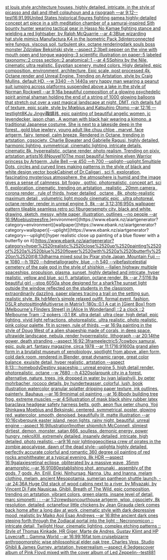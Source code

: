 [st louis style architecture houses, highly detailed, intricate, in the style of picasso and dali and ithell colquhoun and a risograph —ar 9:12](https://www.ebank.nz/aiartgenerator?category=st%2520louis%2520style%2520architecture%2520houses%2C%2520highly%2520detailed%2C%2520intricate%2C%2520in%2520the%2520style%2520of%2520picasso%2520and%2520dali%2520and%2520ithell%2520colquhoun%2520and%2520a%2520risograph%2520%E2%80%94ar%25209%3A12)[--test](https://www.ebank.nz/aiartgenerator?category=--test)[16:9](https://www.ebank.nz/aiartgenerator?category=16%3A9)[1.99](https://www.ebank.nz/aiartgenerator?category=1.99)[United States historical figures fighting game](https://www.ebank.nz/aiartgenerator?category=United%2520States%2520historical%2520figures%2520fighting%2520game)[a highly-detailed concept art piece  in a sith meditation chamber of a samurai-inspired Sith bounty hunter wearing tactical gear in Hasso No Kamae fighting stance and wielding a red lightsaber, by Ralph McQuarrie --ar 4:3](https://www.ebank.nz/aiartgenerator?category=a%2520highly-detailed%2520concept%2520art%2520piece%2520%2520in%2520a%2520sith%2520meditation%2520chamber%2520of%2520a%2520samurai-inspired%2520Sith%2520bounty%2520hunter%2520wearing%2520tactical%2520gear%2520in%2520Hasso%2520No%2520Kamae%2520fighting%2520stance%2520and%2520wielding%2520a%2520red%2520lightsaber%2C%2520by%2520Ralph%2520McQuarrie%2520--ar%25204%3A3)[Blue wizarding hat,style mimics Manufactura K4 in the Isometric Pack 3d](https://www.ebank.nz/aiartgenerator?category=Blue%2520wizarding%2520hat%2Cstyle%2520mimics%2520Manufactura%2520K4%2520in%2520the%2520Isometric%2520Pack%25203d)[interconnected wire fungus, viscous soil, turbulent sky, octane rendering](https://www.ebank.nz/aiartgenerator?category=interconnected%2520wire%2520fungus%2C%2520viscous%2520soil%2C%2520turbulent%2520sky%2C%2520octane%2520rendering)[dark souls boss monster Zdzisław Beksiński style --aspect 2:3](https://www.ebank.nz/aiartgenerator?category=dark%2520souls%2520boss%2520monster%2520Zdzis%C5%82aw%2520Beksi%C5%84ski%2520style%2520--aspect%25202%3A3)[bell pepper on the vine with mouth open and tongue wagging::3 scientific illustration on paper::5 labeled taxonomy::2 cross section::2 anatomical::1  --ar 4:5](https://www.ebank.nz/aiartgenerator?category=bell%2520pepper%2520on%2520the%2520vine%2520with%2520mouth%2520open%2520and%2520tongue%2520wagging%3A%3A3%2520scientific%2520illustration%2520on%2520paper%3A%3A5%2520labeled%2520taxonomy%3A%3A2%2520cross%2520section%3A%3A2%2520anatomical%3A%3A1%2520%2520--ar%25204%3A5)[Sphinx by the Nile, cinematic ultra realistic. Egyptian scenery, muted colors. Higly detailed, epic composition. environment, architecture. Epic scale, post processed 4k, Octane render and Unreal Engine. Trending on Artstation, style by Craig Mullins, default HD, --w 3340 --h 1440](https://www.ebank.nz/aiartgenerator?category=Sphinx%2520by%2520the%2520Nile%2C%2520cinematic%2520ultra%2520realistic.%2520Egyptian%2520scenery%2C%2520muted%2520colors.%2520Higly%2520detailed%2C%2520epic%2520composition.%2520environment%2C%2520architecture.%2520Epic%2520scale%2C%2520post%2520processed%25204k%2C%2520Octane%2520render%2520and%2520Unreal%2520Engine.%2520Trending%2520on%2520Artstation%2C%2520style%2520by%2520Craig%2520Mullins%2C%2520default%2520HD%2C%2520--w%25203340%2520--h%25201440)[a very happy man wearing a peanut suit jumping across platforms suspended above a lake in the style of Norman Rockwell --ar 9:16](https://www.ebank.nz/aiartgenerator?category=a%2520very%2520happy%2520man%2520wearing%2520a%2520peanut%2520suit%2520jumping%2520across%2520platforms%2520suspended%2520above%2520a%2520lake%2520in%2520the%2520style%2520of%2520Norman%2520Rockwell%2520--ar%25209%3A16)[a beautiful composition of a glowing psychedelic spirit animal shaman holding the end of a string of 1000 glowing balloons that stretch out over a vast magical landscape at night, DMT,  rich details full of texture, epic scale, style by Mœbius and Katsuhiro Otomo —ar 12:16 —test](https://www.ebank.nz/aiartgenerator?category=a%2520beautiful%2520composition%2520of%2520a%2520glowing%2520psychedelic%2520spirit%2520animal%2520shaman%2520holding%2520the%2520end%2520of%2520a%2520string%2520of%25201000%2520glowing%2520balloons%2520that%2520stretch%2520out%2520over%2520a%2520vast%2520magical%2520landscape%2520at%2520night%2C%2520DMT%2C%2520%2520rich%2520details%2520full%2520of%2520texture%2C%2520epic%2520scale%2C%2520style%2520by%2520M%C5%93bius%2520and%2520Katsuhiro%2520Otomo%2520%E2%80%94ar%252012%3A16%2520%E2%80%94test)[light](https://www.ebank.nz/aiartgenerator?category=light)[8K](https://www.ebank.nz/aiartgenerator?category=8K)[Ju Jingyi鞠婧祎, epic painting of beautiful angelic women, jc leyendecker, jason chan , A woman with black hair wearing a kimono, a traditional Japanese costume. She is next to a lakeside deep in the forest..,gold blue jewlery, young adult like chuu chloe , marvel, face artgerm, fairy, tempel, calm breeze, Rendered in Octane, trending in artstation, cgsociety, Charlie Bowater and Gabrielle Ragusi, highly detailed, harmonic lighting, symmetrical, cinematic lighting, intricate details, cinematic 8k, hyperealistic, octane render, photo realism, Trending on pixiv, artstation artists](https://www.ebank.nz/aiartgenerator?category=Ju%2520Jingyi%E9%9E%A0%E5%A9%A7%E7%A5%8E%2C%2520epic%2520painting%2520of%2520beautiful%2520angelic%2520women%2C%2520jc%2520leyendecker%2C%2520jason%2520chan%2520%2C%2520A%2520woman%2520with%2520black%2520hair%2520wearing%2520a%2520kimono%2C%2520a%2520traditional%2520Japanese%2520costume.%2520She%2520is%2520next%2520to%2520a%2520lakeside%2520deep%2520in%2520the%2520forest..%2Cgold%2520blue%2520jewlery%2C%2520young%2520adult%2520like%2520chuu%2520chloe%2520%2C%2520marvel%2C%2520face%2520artgerm%2C%2520fairy%2C%2520tempel%2C%2520calm%2520breeze%2C%2520Rendered%2520in%2520Octane%2C%2520trending%2520in%2520artstation%2C%2520cgsociety%2C%2520Charlie%2520Bowater%2520and%2520Gabrielle%2520Ragusi%2C%2520highly%2520detailed%2C%2520harmonic%2520lighting%2C%2520symmetrical%2C%2520cinematic%2520lighting%2C%2520intricate%2520details%2C%2520cinematic%25208k%2C%2520hyperealistic%2C%2520octane%2520render%2C%2520photo%2520realism%2C%2520Trending%2520on%2520pixiv%2C%2520artstation%2520artists)[16:8](https://www.ebank.nz/aiartgenerator?category=16%3A8)[Nouvel](https://www.ebank.nz/aiartgenerator?category=Nouvel)[10](https://www.ebank.nz/aiartgenerator?category=10)[The most beautiful feminine elven Warrior princess by Artgerm, Julie Bell —w 450 —h 700 --uplight](https://www.ebank.nz/aiartgenerator?category=The%2520most%2520beautiful%2520feminine%2520elven%2520Warrior%2520princess%2520by%2520Artgerm%2C%2520Julie%2520Bell%2520%E2%80%94w%2520450%2520%E2%80%94h%2520700%2520--uplight)[--uplight](https://www.ebank.nz/aiartgenerator?category=--uplight)[.5](https://www.ebank.nz/aiartgenerator?category=.5)[multiple Dots, circles and curved lines making patterns in the style of black and white design vector book](https://www.ebank.nz/aiartgenerator?category=multiple%2520Dots%2C%2520circles%2520and%2520curved%2520lines%2520making%2520patterns%2520in%2520the%2520style%2520of%2520black%2520and%2520white%2520design%2520vector%2520book)[Cabinet of Dr.Caligari , sci fi, exploration, fascinating mysterious atmosphere, the atmosphere is humid and the image gives a sense of calmness, bit foggy , gothic, photorealistic, concept art, sci fi, exploration, cinematic, trending on artstation , realistic , 20mm camera , corona render , rule of thirds, hyper detailed , octane , 8k, photo-realistic maximum detail , volumetric light moody cinematic epic , ultra photoreal, octane render, render in unreal engine 5, 8k --ar 3:1](https://www.ebank.nz/aiartgenerator?category=Cabinet%2520of%2520Dr.Caligari%2520%2C%2520sci%2520fi%2C%2520exploration%2C%2520fascinating%2520mysterious%2520atmosphere%2C%2520the%2520atmosphere%2520is%2520humid%2520and%2520the%2520image%2520gives%2520a%2520sense%2520of%2520calmness%2C%2520bit%2520foggy%2520%2C%2520gothic%2C%2520photorealistic%2C%2520concept%2520art%2C%2520sci%2520fi%2C%2520exploration%2C%2520cinematic%2C%2520trending%2520on%2520artstation%2520%2C%2520realistic%2520%2C%252020mm%2520camera%2520%2C%2520corona%2520render%2520%2C%2520rule%2520of%2520thirds%2C%2520hyper%2520detailed%2520%2C%2520octane%2520%2C%25208k%2C%2520photo-realistic%2520maximum%2520detail%2520%2C%2520volumetric%2520light%2520moody%2520cinematic%2520epic%2520%2C%2520ultra%2520photoreal%2C%2520octane%2520render%2C%2520render%2520in%2520unreal%2520engine%25205%2C%25208k%2520--ar%25203%3A1)[2:3](https://www.ebank.nz/aiartgenerator?category=2%3A3)[16:9](https://www.ebank.nz/aiartgenerator?category=16%3A9)[50s wallpaper pattern tileable seamless retro sci fi](https://www.ebank.nz/aiartgenerator?category=50s%2520wallpaper%2520pattern%2520tileable%2520seamless%2520retro%2520sci%2520fi)[burgers](https://www.ebank.nz/aiartgenerator?category=burgers)[empty city, black and white, drawing, sketch, messy, white paper, illustration, outlines --no people --ar 16:9](https://www.ebank.nz/aiartgenerator?category=empty%2520city%2C%2520black%2520and%2520white%2C%2520drawing%2C%2520sketch%2C%2520messy%2C%2520white%2520paper%2C%2520illustration%2C%2520outlines%2520--no%2520people%2520--ar%252016%3A9)[Moebius](https://www.ebank.nz/aiartgenerator?category=Moebius)[trees](https://www.ebank.nz/aiartgenerator?category=trees)[fire.](https://www.ebank.nz/aiartgenerator?category=fire.)[environment](https://www.ebank.nz/aiartgenerator?category=environment)[wallpaper](https://www.ebank.nz/aiartgenerator?category=wallpaper)[--uplight](https://www.ebank.nz/aiartgenerator?category=--uplight)[hyper realistic close up painting of a blue flower with a butterfly on it](https://www.ebank.nz/aiartgenerator?category=hyper%2520realistic%2520close%2520up%2520painting%2520of%2520a%2520blue%2520flower%2520with%2520a%2520butterfly%2520on%2520it)[8:13](https://www.ebank.nz/aiartgenerator?category=8%3A13)[dharma mixed soul by Pixar style,Japan ,Mountain Fuji  --w 1080 --h 1920 --hd](https://www.ebank.nz/aiartgenerator?category=dharma%2520mixed%2520soul%2520by%2520Pixar%2520style%2CJapan%2520%2CMountain%2520Fuji%2520%2520--w%25201080%2520--h%25201920%2520--hd)[metallography, blue ,--h 540  --vibefast](https://www.ebank.nz/aiartgenerator?category=metallography%2C%2520blue%2520%2C--h%2520540%2520%2520--vibefast)[celestial cemetery of the pale god in the style of shishkin --ll](https://www.ebank.nz/aiartgenerator?category=celestial%2520cemetery%2520of%2520the%2520pale%2520god%2520in%2520the%2520style%2520of%2520shishkin%2520--ll)[alien highway multiple spaceships, propulsion, plasma, sunset, highly detailed and intricate, hyper realistic, yellow and blue, sci fi, artstation, octane render, 8k --ar 7:5](https://www.ebank.nz/aiartgenerator?category=alien%2520highway%2520multiple%2520spaceships%2C%2520propulsion%2C%2520plasma%2C%2520sunset%2C%2520highly%2520detailed%2520and%2520intricate%2C%2520hyper%2520realistic%2C%2520yellow%2520and%2520blue%2C%2520sci%2520fi%2C%2520artstation%2C%2520octane%2520render%2C%25208k%2520--ar%25207%3A5)[1](https://www.ebank.nz/aiartgenerator?category=1)[16:9](https://www.ebank.nz/aiartgenerator?category=16%3A9)[a beautiful girl --stop 60](https://www.ebank.nz/aiartgenerator?category=a%2520beautiful%2520girl%2520--stop%252060)[50](https://www.ebank.nz/aiartgenerator?category=50)[a shoe designed for a shark](https://www.ebank.nz/aiartgenerator?category=a%2520shoe%2520designed%2520for%2520a%2520shark)[The sunset light outside the window reflected on the students in the classroom, extraordinarily dazzling, paper planes tracing a trail on the setting sun, realistic style, 8k hdr](https://www.ebank.nz/aiartgenerator?category=The%2520sunset%2520light%2520outside%2520the%2520window%2520reflected%2520on%2520the%2520students%2520in%2520the%2520classroom%2C%2520extraordinarily%2520dazzling%2C%2520paper%2520planes%2520tracing%2520a%2520trail%2520on%2520the%2520setting%2520sun%2C%2520realistic%2520style%2C%25208k%2520hdr)[Men’s simple relaxed outfit, formal event, fashion, DSLR photo](https://www.ebank.nz/aiartgenerator?category=Men%E2%80%99s%2520simple%2520relaxed%2520outfit%2C%2520formal%2520event%2C%2520fashion%2C%2520DSLR%2520photo)[sitting](https://www.ebank.nz/aiartgenerator?category=sitting)[Multiverse in Matrix](https://www.ebank.nz/aiartgenerator?category=Multiverse%2520in%2520Matrix)[1](https://www.ebank.nz/aiartgenerator?category=1)[::1](https://www.ebank.nz/aiartgenerator?category=%3A%3A1)[80s](https://www.ebank.nz/aiartgenerator?category=80s)[::0.1 A cat in [Gient Box] from [Melbourne's Flinders Street] in [Alice In Wonderland] ::2 a clock ::2 Melbourne Tram ::2 pokers ::0.1 8K, ultra detail, ultra clear, high detail, epic lighting, vivid light refractions, photorealistic, ultra realistic, photo realistic, pink colour palette, fit in screen, rule of thirds, —ar 16:9](https://www.ebank.nz/aiartgenerator?category=%3A%3A0.1%2520A%2520cat%2520in%2520%5BGient%2520Box%5D%2520from%2520%5BMelbourne%27s%2520Flinders%2520Street%5D%2520in%2520%5BAlice%2520In%2520Wonderland%5D%2520%3A%3A2%2520a%2520clock%2520%3A%3A2%2520Melbourne%2520Tram%2520%3A%3A2%2520pokers%2520%3A%3A0.1%25208K%2C%2520ultra%2520detail%2C%2520ultra%2520clear%2C%2520high%2520detail%2C%2520epic%2520lighting%2C%2520vivid%2520light%2520refractions%2C%2520photorealistic%2C%2520ultra%2520realistic%2C%2520photo%2520realistic%2C%2520pink%2520colour%2520palette%2C%2520fit%2520in%2520screen%2C%2520rule%2520of%2520thirds%2C%2520%E2%80%94ar%252016%3A9)[a painting in the style of Doug West of a alien shapeship made of corals, in deep space, ultrawide landscape, nebula, render hyperrealistic, lithograph --ar 20:14](https://www.ebank.nz/aiartgenerator?category=a%2520painting%2520in%2520the%2520style%2520of%2520Doug%2520West%2520of%2520a%2520alien%2520shapeship%2520made%2520of%2520corals%2C%2520in%2520deep%2520space%2C%2520ultrawide%2520landscape%2C%2520nebula%2C%2520render%2520hyperrealistic%2C%2520lithograph%2520--ar%252020%3A14)[the gower, death stranding --aspect 16:9](https://www.ebank.nz/aiartgenerator?category=the%2520gower%2C%2520death%2520stranding%2520--aspect%252016%3A9)[2:3](https://www.ebank.nz/aiartgenerator?category=2%3A3)[frame](https://www.ebank.nz/aiartgenerator?category=frame)[electric](https://www.ebank.nz/aiartgenerator?category=electric)[](https://www.ebank.nz/aiartgenerator?category=)[5:7](https://www.ebank.nz/aiartgenerator?category=5%3A7)[cowboy samurai, epic, pulp art, fantasy magazine, circa 1978 --ar 11:17](https://www.ebank.nz/aiartgenerator?category=cowboy%2520samurai%2C%2520epic%2C%2520pulp%2520art%2C%2520fantasy%2520magazine%2C%2520circa%25201978%2520--ar%252011%3A17)[16:9](https://www.ebank.nz/aiartgenerator?category=16%3A9)[1600](https://www.ebank.nz/aiartgenerator?category=1600)[a grand alien form in a brutalist museum of xenobiology, spotlight from above, alien form, cold dark room, rendered in Blender, great dynamic range, great color balance, exuisite detail, hyper realistic, artstation --aspect 8:13](https://www.ebank.nz/aiartgenerator?category=a%2520grand%2520alien%2520form%2520in%2520a%2520brutalist%2520museum%2520of%2520xenobiology%2C%2520spotlight%2520from%2520above%2C%2520alien%2520form%2C%2520cold%2520dark%2520room%2C%2520rendered%2520in%2520Blender%2C%2520great%2520dynamic%2520range%2C%2520great%2520color%2520balance%2C%2520exuisite%2520detail%2C%2520hyper%2520realistic%2C%2520artstation%2520--aspect%25208%3A13)[::](https://www.ebank.nz/aiartgenerator?category=%3A%3A)[::](https://www.ebank.nz/aiartgenerator?category=%3A%3A)[homebody](https://www.ebank.nz/aiartgenerator?category=homebody)[Destiny spaceship :: unreal engine 5, high detail render, photorealistic, octane --w 7680 --h 4320](https://www.ebank.nz/aiartgenerator?category=Destiny%2520spaceship%2520%3A%3A%2520unreal%2520engine%25205%2C%2520high%2520detail%2520render%2C%2520photorealistic%2C%2520octane%2520--w%25207680%2520--h%25204320)[solarpunk city in a forest, alternative, nature, trees, ink dropped in water by ivan laliashvili, by peter mohrbacher, rococo details, by hundertwasser, colorful, lush, book illustration watercolor granular splatter dripping paper texture, ink outlines, painterly, Bauhaus —ar 16:9](https://www.ebank.nz/aiartgenerator?category=solarpunk%2520city%2520in%2520a%2520forest%2C%2520alternative%2C%2520nature%2C%2520trees%2C%2520ink%2520dropped%2520in%2520water%2520by%2520ivan%2520laliashvili%2C%2520by%2520peter%2520mohrbacher%2C%2520rococo%2520details%2C%2520by%2520hundertwasser%2C%2520colorful%2C%2520lush%2C%2520book%2520illustration%2520watercolor%2520granular%2520splatter%2520dripping%2520paper%2520texture%2C%2520ink%2520outlines%2C%2520painterly%2C%2520Bauhaus%2520%E2%80%94ar%252016%3A9)[minimal oil painting --ar 16:8](https://www.ebank.nz/aiartgenerator?category=minimal%2520oil%2520painting%2520--ar%252016%3A8)[body building tree frog, extreme muscles —ar 4:5](https://www.ebank.nz/aiartgenerator?category=body%2520building%2520tree%2520frog%2C%2520extreme%2520muscles%2520%E2%80%94ar%25204%3A5)[illustration of mask black shiny rubber latex baraclava headgear safety harness belts, goth, aeon flux peter chung, Yoji Shinkawa Moebius and Beksinski. centered, symmetrical, poster, glowing red, watercolor, smooth, denoised, beautifully lit, matte illustration --ar 10:16](https://www.ebank.nz/aiartgenerator?category=illustration%2520of%2520mask%2520black%2520shiny%2520rubber%2520latex%2520baraclava%2520headgear%2520safety%2520harness%2520belts%2C%2520goth%2C%2520aeon%2520flux%2520peter%2520chung%2C%2520Yoji%2520Shinkawa%2520Moebius%2520and%2520Beksinski.%2520centered%2C%2520symmetrical%2C%2520poster%2C%2520glowing%2520red%2C%2520watercolor%2C%2520smooth%2C%2520denoised%2C%2520beautifully%2520lit%2C%2520matte%2520illustration%2520--ar%252010%3A16)[cyberpunk easter island, neon lights, rainy night, beautiful, unreal engine  --aspect 16:9](https://www.ebank.nz/aiartgenerator?category=cyberpunk%2520easter%2520island%2C%2520neon%2520lights%2C%2520rainy%2520night%2C%2520beautiful%2C%2520unreal%2520engine%2520%2520--aspect%252016%3A9)[illustration](https://www.ebank.nz/aiartgenerator?category=illustration)[1](https://www.ebank.nz/aiartgenerator?category=1)[mother ship](https://www.ebank.nz/aiartgenerator?category=mother%2520ship)[mitch McConnell, slimiest dirtiest, demon, monster,  satan,666, soulless, demonic energy, power hungry, nekroXIII, extremely  detailed, insanely detailed, intricate, high detailed,  photo realistic,--ar9:16 noir lghting](https://www.ebank.nz/aiartgenerator?category=mitch%2520McConnell%2C%2520slimiest%2520dirtiest%2C%2520demon%2C%2520monster%2C%2520%2520satan%2C666%2C%2520soulless%2C%2520demonic%2520energy%2C%2520power%2520hungry%2C%2520nekroXIII%2C%2520extremely%2520%2520detailed%2C%2520insanely%2520detailed%2C%2520intricate%2C%2520high%2520detailed%2C%2520%2520photo%2520realistic%2C--ar9%3A16%2520noir%2520lghting)[geocities](https://www.ebank.nz/aiartgenerator?category=geocities)[a crew of pirates in the zombie apocalypse, dawn of the dead style](https://www.ebank.nz/aiartgenerator?category=a%2520crew%2520of%2520pirates%2520in%2520the%2520zombie%2520apocalypse%2C%2520dawn%2520of%2520the%2520dead%2520style)[--uplight](https://www.ebank.nz/aiartgenerator?category=--uplight)[a highly detailed, perfectly accurate colorful and romantic 360 degree oil painting of red rocks amphitheater at a typical evening, 8k HDR —aspect 16:9](https://www.ebank.nz/aiartgenerator?category=a%2520highly%2520detailed%2C%2520perfectly%2520accurate%2520colorful%2520and%2520romantic%2520360%2520degree%2520oil%2520painting%2520of%2520red%2520rocks%2520amphitheater%2520at%2520a%2520typical%2520evening%2C%25208k%2520HDR%2520%E2%80%94aspect%252016%3A9)[galaxies](https://www.ebank.nz/aiartgenerator?category=galaxies)[retinal eclipse, obliterated by a massive wave, 35mm anamorphic —ar 16:9](https://www.ebank.nz/aiartgenerator?category=retinal%2520eclipse%2C%2520obliterated%2520by%2520a%2520massive%2520wave%2C%252035mm%2520anamorphic%2520%E2%80%94ar%252016%3A9)[1080](https://www.ebank.nz/aiartgenerator?category=1080)[establishing shot, annunaki ,  assembly of the gods, 7 gods, An, Enlil, Enki, Ninhursag, Nanna, Utu, and Inanna, melam clothing, melam, ancient Mesopotamia, sumerian pantheon shuttle launch, --ar 24:36](https://www.ebank.nz/aiartgenerator?category=establishing%2520shot%2C%2520annunaki%2520%2C%2520%2520assembly%2520of%2520the%2520gods%2C%25207%2520gods%2C%2520An%2C%2520Enlil%2C%2520Enki%2C%2520Ninhursag%2C%2520Nanna%2C%2520Utu%2C%2520and%2520Inanna%2C%2520melam%2520clothing%2C%2520melam%2C%2520ancient%2520Mesopotamia%2C%2520sumerian%2520pantheon%2520shuttle%2520launch%2C%2520--ar%252024%3A36)[A Huge Old stack of wood cabins next to a river, by Miyazaki, by Vincent Di Fate Nausicaa, Ghibli, Breath of The Wild, epic composition, trending on artstation, vibrant colors, green plants, insane level of detail, marc simonetti : :  --ar 1:2](https://www.ebank.nz/aiartgenerator?category=A%2520Huge%2520Old%2520stack%2520of%2520wood%2520cabins%2520next%2520to%2520a%2520river%2C%2520by%2520Miyazaki%2C%2520by%2520Vincent%2520Di%2520Fate%2520Nausicaa%2C%2520Ghibli%2C%2520Breath%2520of%2520The%2520Wild%2C%2520epic%2520composition%2C%2520trending%2520on%2520artstation%2C%2520vibrant%2520colors%2C%2520green%2520plants%2C%2520insane%2520level%2520of%2520detail%2C%2520marc%2520simonetti%2520%3A%2520%3A%2520%2520--ar%25201%3A2)[crewdson](https://www.ebank.nz/aiartgenerator?category=crewdson)[courthouse artgerm, wlop, cgsociety, 8k resolution, detailed, octane](https://www.ebank.nz/aiartgenerator?category=courthouse%2520artgerm%2C%2520wlop%2C%2520cgsociety%2C%25208k%2520resolution%2C%2520detailed%2C%2520octane)[four little chickens,by Jean Giraud](https://www.ebank.nz/aiartgenerator?category=four%2520little%2520chickens%2Cby%2520Jean%2520Giraud)[a clerk comes back home after a long day at work, cinematic style with dark depressive mood, realistic by Maiko Aoji Esao Andrews --ar 16:8](https://www.ebank.nz/aiartgenerator?category=a%2520clerk%2520comes%2520back%2520home%2520after%2520a%2520long%2520day%2520at%2520work%2C%2520cinematic%2520style%2520with%2520dark%2520depressive%2520mood%2C%2520realistic%2520by%2520Maiko%2520Aoji%2520Esao%2520Andrews%2520--ar%252016%3A8)[the ancient dark ones steping forth through the Zodiacal portal into the light :: Necronomicon :: intricate detail, Twilight Hour,  cinematic lighting, complex etching patterns :: Style of Thomas Kinkade, HR Giger, Marte de Andres, Gustav Klimt and HP Lovecraft :: Gamma World --ar 16:9](https://www.ebank.nz/aiartgenerator?category=the%2520ancient%2520dark%2520ones%2520steping%2520forth%2520through%2520the%2520Zodiacal%2520portal%2520into%2520the%2520light%2520%3A%3A%2520Necronomicon%2520%3A%3A%2520intricate%2520detail%2C%2520Twilight%2520Hour%2C%2520%2520cinematic%2520lighting%2C%2520complex%2520etching%2520patterns%2520%3A%3A%2520Style%2520of%2520Thomas%2520Kinkade%2C%2520HR%2520Giger%2C%2520Marte%2520de%2520Andres%2C%2520Gustav%2520Klimt%2520and%2520HP%2520Lovecraft%2520%3A%3A%2520Gamma%2520World%2520--ar%252016%3A9)[9:16](https://www.ebank.nz/aiartgenerator?category=9%3A16)[fat tom cruise](https://www.ebank.nz/aiartgenerator?category=fat%2520tom%2520cruise)[bizarre anthropomorphic wise philosophical elder oak tree, Charles Vess, Studio Ghibli & James Gurney, artstation, hyperrealism —aspect 4:3](https://www.ebank.nz/aiartgenerator?category=bizarre%2520anthropomorphic%2520wise%2520philosophical%2520elder%2520oak%2520tree%2C%2520Charles%2520Vess%2C%2520Studio%2520Ghibli%2520%26%2520James%2520Gurney%2C%2520artstation%2C%2520hyperrealism%2520%E2%80%94aspect%25204%3A3)[edges](https://www.ebank.nz/aiartgenerator?category=edges)[cover album of Pink Floyd mixed with the cover album of Led Zeppelin](https://www.ebank.nz/aiartgenerator?category=cover%2520album%2520of%2520Pink%2520Floyd%2520mixed%2520with%2520the%2520cover%2520album%2520of%2520Led%2520Zeppelin)[--test](https://www.ebank.nz/aiartgenerator?category=--test)[88](https://www.ebank.nz/aiartgenerator?category=88)[1](https://www.ebank.nz/aiartgenerator?category=1)